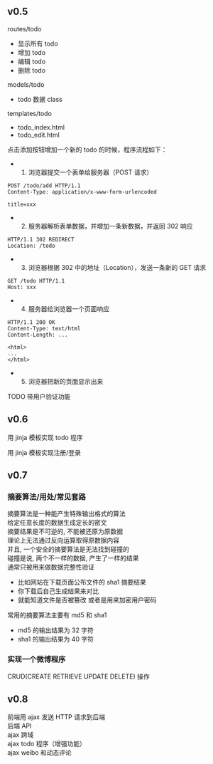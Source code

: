 
## v0.5
routes/todo
* 显示所有 todo
* 增加 todo
* 编辑 todo
* 删除 todo

models/todo
* todo 数据 class

templates/todo
* todo_index.html
* todo_edit.html
    

点击添加按钮增加一个新的 todo 的时候，程序流程如下：
* 1. 浏览器提交一个表单给服务器（POST 请求）
```
POST /todo/add HTTP/1.1
Content-Type: application/x-www-form-urlencoded

title=xxx
```
* 2. 服务器解析表单数据，并增加一条新数据，并返回 302 响应
```
HTTP/1.1 302 REDIRECT
Location: /todo
```
* 3. 浏览器根据 302 中的地址（Location），发送一条新的 GET 请求
```
GET /todo HTTP/1.1
Host: xxx
```
* 4. 服务器给浏览器一个页面响应
```
HTTP/1.1 200 OK
Content-Type: text/html
Content-Length: ...

<html>
...
</html>
```
* 5. 浏览器把新的页面显示出来


TODO 带用户验证功能

## v0.6
用 jinja 模板实现 todo 程序

用 jinja 模板实现注册/登录


## v0.7
### 摘要算法/用处/常见套路
摘要算法是一种能产生特殊输出格式的算法  
给定任意长度的数据生成定长的密文  
摘要结果是不可逆的, 不能被还原为原数据  
理论上无法通过反向运算取得原数据内容  
并且, 一个安全的摘要算法是无法找到碰撞的  
碰撞是说, 两个不一样的数据, 产生了一样的结果  
通常只被用来做数据完整性验证
* 比如网站在下载页面公布文件的 sha1 摘要结果
* 你下载后自己生成结果来对比
* 就能知道文件是否被篡改
或者是用来加密用户密码


常用的摘要算法主要有 md5 和 sha1
* md5 的输出结果为 32 字符
* sha1 的输出结果为 40 字符

### 实现一个微博程序
CRUD(CREATE RETRIEVE UPDATE DELETE) 操作


## v0.8
前端用 ajax 发送 HTTP 请求到后端  
后端 API  
ajax 跨域  
ajax todo 程序（增强功能）  
ajax weibo 和动态评论  
